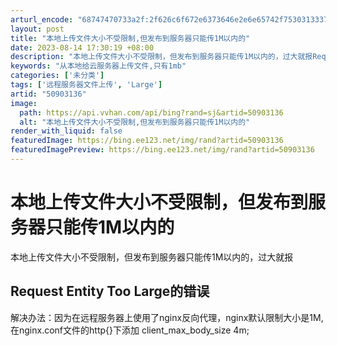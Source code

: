 ```yaml
---
arturl_encode: "68747470733a2f:2f626c6f672e6373646e2e6e65742f75303133373534303630:2f61727469636c652f64657461696c732f3530393033313336"
layout: post
title: "本地上传文件大小不受限制,但发布到服务器只能传1M以内的"
date: 2023-08-14 17:30:19 +08:00
description: "本地上传文件大小不受限制，但发布到服务器只能传1M以内的，过大就报Request Entity To"
keywords: "从本地给云服务器上传文件,只有1mb"
categories: ['未分类']
tags: ['远程服务器文件上传', 'Large']
artid: "50903136"
image:
  path: https://api.vvhan.com/api/bing?rand=sj&artid=50903136
  alt: "本地上传文件大小不受限制,但发布到服务器只能传1M以内的"
render_with_liquid: false
featuredImage: https://bing.ee123.net/img/rand?artid=50903136
featuredImagePreview: https://bing.ee123.net/img/rand?artid=50903136
---
```


# 本地上传文件大小不受限制，但发布到服务器只能传1M以内的

本地上传文件大小不受限制，但发布到服务器只能传1M以内的，过大就报

## Request Entity Too Large的错误

解决办法：因为在远程服务器上使用了nginx反向代理，nginx默认限制大小是1M,在nginx.conf文件的http{}下添加
client_max_body_size 4m;
